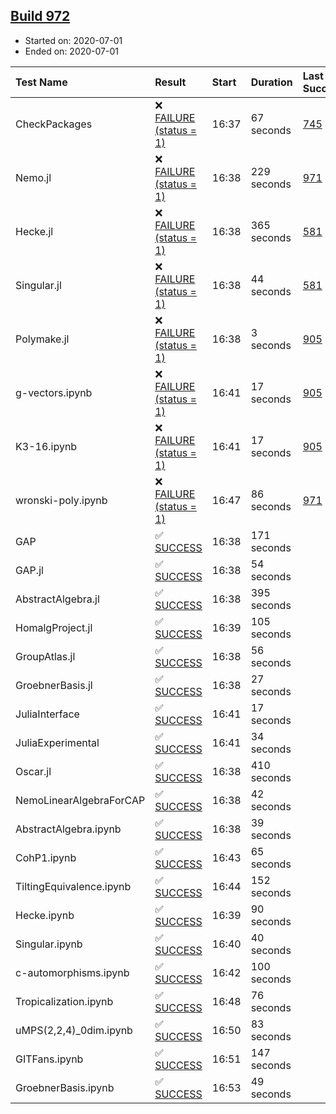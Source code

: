 ## [Build 972](https://oscarci.mathematik.uni-kl.de/job/oscar-julia-1.4/972/)

* Started on: 2020-07-01
* Ended on: 2020-07-01

| Test Name    | Result | Start | Duration | Last Success | First Failure |
|:-------------|:-------|:------|:---------|:-------------|:--------------|
| CheckPackages | ❌ [FAILURE (status = 1)](https://oscarci.mathematik.uni-kl.de/job/oscar-julia-1.4/972/artifact/logs/build-972/CheckPackages.log) | 16:37 | 67 seconds | [745](https://oscarci.mathematik.uni-kl.de/job/oscar-julia-1.4/745/) | [746](https://oscarci.mathematik.uni-kl.de/job/oscar-julia-1.4/746/) |
| Nemo.jl | ❌ [FAILURE (status = 1)](https://oscarci.mathematik.uni-kl.de/job/oscar-julia-1.4/972/artifact/logs/build-972/Nemo.jl.log) | 16:38 | 229 seconds | [971](https://oscarci.mathematik.uni-kl.de/job/oscar-julia-1.4/971/) | [972](https://oscarci.mathematik.uni-kl.de/job/oscar-julia-1.4/972/) |
| Hecke.jl | ❌ [FAILURE (status = 1)](https://oscarci.mathematik.uni-kl.de/job/oscar-julia-1.4/972/artifact/logs/build-972/Hecke.jl.log) | 16:38 | 365 seconds | [581](https://oscarci.mathematik.uni-kl.de/job/oscar-julia-1.4/581/) | [582](https://oscarci.mathematik.uni-kl.de/job/oscar-julia-1.4/582/) |
| Singular.jl | ❌ [FAILURE (status = 1)](https://oscarci.mathematik.uni-kl.de/job/oscar-julia-1.4/972/artifact/logs/build-972/Singular.jl.log) | 16:38 | 44 seconds | [581](https://oscarci.mathematik.uni-kl.de/job/oscar-julia-1.4/581/) | [582](https://oscarci.mathematik.uni-kl.de/job/oscar-julia-1.4/582/) |
| Polymake.jl | ❌ [FAILURE (status = 1)](https://oscarci.mathematik.uni-kl.de/job/oscar-julia-1.4/972/artifact/logs/build-972/Polymake.jl.log) | 16:38 | 3 seconds | [905](https://oscarci.mathematik.uni-kl.de/job/oscar-julia-1.4/905/) | [907](https://oscarci.mathematik.uni-kl.de/job/oscar-julia-1.4/907/) |
| g-vectors.ipynb | ❌ [FAILURE (status = 1)](https://oscarci.mathematik.uni-kl.de/job/oscar-julia-1.4/972/artifact/logs/build-972/g-vectors.ipynb.log) | 16:41 | 17 seconds | [905](https://oscarci.mathematik.uni-kl.de/job/oscar-julia-1.4/905/) | [907](https://oscarci.mathematik.uni-kl.de/job/oscar-julia-1.4/907/) |
| K3-16.ipynb | ❌ [FAILURE (status = 1)](https://oscarci.mathematik.uni-kl.de/job/oscar-julia-1.4/972/artifact/logs/build-972/K3-16.ipynb.log) | 16:41 | 17 seconds | [905](https://oscarci.mathematik.uni-kl.de/job/oscar-julia-1.4/905/) | [907](https://oscarci.mathematik.uni-kl.de/job/oscar-julia-1.4/907/) |
| wronski-poly.ipynb | ❌ [FAILURE (status = 1)](https://oscarci.mathematik.uni-kl.de/job/oscar-julia-1.4/972/artifact/logs/build-972/wronski-poly.ipynb.log) | 16:47 | 86 seconds | [971](https://oscarci.mathematik.uni-kl.de/job/oscar-julia-1.4/971/) | [972](https://oscarci.mathematik.uni-kl.de/job/oscar-julia-1.4/972/) |
| GAP | ✅ [SUCCESS](https://oscarci.mathematik.uni-kl.de/job/oscar-julia-1.4/972/artifact/logs/build-972/GAP.log) | 16:38 | 171 seconds |  |  |
| GAP.jl | ✅ [SUCCESS](https://oscarci.mathematik.uni-kl.de/job/oscar-julia-1.4/972/artifact/logs/build-972/GAP.jl.log) | 16:38 | 54 seconds |  |  |
| AbstractAlgebra.jl | ✅ [SUCCESS](https://oscarci.mathematik.uni-kl.de/job/oscar-julia-1.4/972/artifact/logs/build-972/AbstractAlgebra.jl.log) | 16:38 | 395 seconds |  |  |
| HomalgProject.jl | ✅ [SUCCESS](https://oscarci.mathematik.uni-kl.de/job/oscar-julia-1.4/972/artifact/logs/build-972/HomalgProject.jl.log) | 16:39 | 105 seconds |  |  |
| GroupAtlas.jl | ✅ [SUCCESS](https://oscarci.mathematik.uni-kl.de/job/oscar-julia-1.4/972/artifact/logs/build-972/GroupAtlas.jl.log) | 16:38 | 56 seconds |  |  |
| GroebnerBasis.jl | ✅ [SUCCESS](https://oscarci.mathematik.uni-kl.de/job/oscar-julia-1.4/972/artifact/logs/build-972/GroebnerBasis.jl.log) | 16:38 | 27 seconds |  |  |
| JuliaInterface | ✅ [SUCCESS](https://oscarci.mathematik.uni-kl.de/job/oscar-julia-1.4/972/artifact/logs/build-972/JuliaInterface.log) | 16:41 | 17 seconds |  |  |
| JuliaExperimental | ✅ [SUCCESS](https://oscarci.mathematik.uni-kl.de/job/oscar-julia-1.4/972/artifact/logs/build-972/JuliaExperimental.log) | 16:41 | 34 seconds |  |  |
| Oscar.jl | ✅ [SUCCESS](https://oscarci.mathematik.uni-kl.de/job/oscar-julia-1.4/972/artifact/logs/build-972/Oscar.jl.log) | 16:38 | 410 seconds |  |  |
| NemoLinearAlgebraForCAP | ✅ [SUCCESS](https://oscarci.mathematik.uni-kl.de/job/oscar-julia-1.4/972/artifact/logs/build-972/NemoLinearAlgebraForCAP.log) | 16:38 | 42 seconds |  |  |
| AbstractAlgebra.ipynb | ✅ [SUCCESS](https://oscarci.mathematik.uni-kl.de/job/oscar-julia-1.4/972/artifact/logs/build-972/AbstractAlgebra.ipynb.log) | 16:38 | 39 seconds |  |  |
| CohP1.ipynb | ✅ [SUCCESS](https://oscarci.mathematik.uni-kl.de/job/oscar-julia-1.4/972/artifact/logs/build-972/CohP1.ipynb.log) | 16:43 | 65 seconds |  |  |
| TiltingEquivalence.ipynb | ✅ [SUCCESS](https://oscarci.mathematik.uni-kl.de/job/oscar-julia-1.4/972/artifact/logs/build-972/TiltingEquivalence.ipynb.log) | 16:44 | 152 seconds |  |  |
| Hecke.ipynb | ✅ [SUCCESS](https://oscarci.mathematik.uni-kl.de/job/oscar-julia-1.4/972/artifact/logs/build-972/Hecke.ipynb.log) | 16:39 | 90 seconds |  |  |
| Singular.ipynb | ✅ [SUCCESS](https://oscarci.mathematik.uni-kl.de/job/oscar-julia-1.4/972/artifact/logs/build-972/Singular.ipynb.log) | 16:40 | 40 seconds |  |  |
| c-automorphisms.ipynb | ✅ [SUCCESS](https://oscarci.mathematik.uni-kl.de/job/oscar-julia-1.4/972/artifact/logs/build-972/c-automorphisms.ipynb.log) | 16:42 | 100 seconds |  |  |
| Tropicalization.ipynb | ✅ [SUCCESS](https://oscarci.mathematik.uni-kl.de/job/oscar-julia-1.4/972/artifact/logs/build-972/Tropicalization.ipynb.log) | 16:48 | 76 seconds |  |  |
| uMPS(2,2,4)_0dim.ipynb | ✅ [SUCCESS](https://oscarci.mathematik.uni-kl.de/job/oscar-julia-1.4/972/artifact/logs/build-972/uMPS-2-2-4-_0dim.ipynb.log) | 16:50 | 83 seconds |  |  |
| GITFans.ipynb | ✅ [SUCCESS](https://oscarci.mathematik.uni-kl.de/job/oscar-julia-1.4/972/artifact/logs/build-972/GITFans.ipynb.log) | 16:51 | 147 seconds |  |  |
| GroebnerBasis.ipynb | ✅ [SUCCESS](https://oscarci.mathematik.uni-kl.de/job/oscar-julia-1.4/972/artifact/logs/build-972/GroebnerBasis.ipynb.log) | 16:53 | 49 seconds |  |  |
